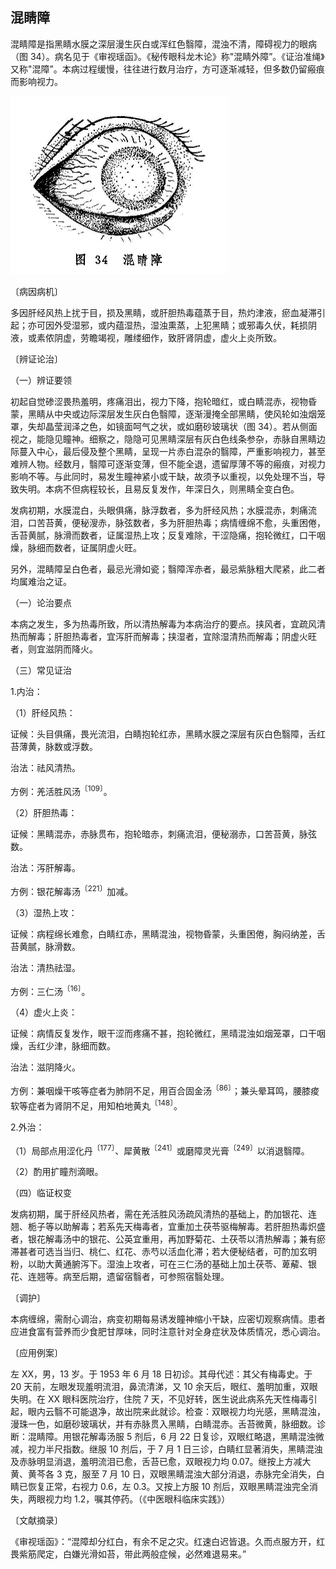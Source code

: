 ## 混睛障

混睛障是指黑睛水膜之深层漫生灰白或浑红色翳障，混浊不清，障碍视力的眼病（图 34）。病名见于《审视瑶函》。《秘传眼科龙木论》称"混睛外障”。《证治准绳》又称"混障”。本病过程缓慢，往往进行数月治疗，方可逐渐减轻，但多数仍留瘢痕而影响视力。

<img src="./img/34.jpg" style="zoom:50%;" />

〔病因病机〕

多因肝经风热上扰于目，损及黑睛，或肝胆热毒蕴蒸于目，热灼津液，瘀血凝滞引起；亦可因外受湿邪，或内蕴湿热，湿浊熏蒸，上犯黑睛；或邪毒久伏，耗损阴液，或素侬阴虚，劳瞻竭视，雕缕细作，致肝肾阴虚，虚火上炎所致。

〔辨证论治〕

（一）辨证要领

初起自觉碜涩畏热羞明，疼痛泪出，视力下降，抱轮暗红，或白睛混赤，视物昏蒙，黑睛从中央或边际深层发生灰白色翳障，逐渐漫掩全部黑睛，使风轮如浊烟笼罩，失却晶莹润泽之色，如镜面呵气之状，或如磨砂玻璃状（图 34）。若从侧面视之，能隐见瞳神。细察之，隐隐可见黑睛深层有灰白色线条参杂，赤脉自黑睛边际蔓入中心，最后侵及整个黑睛，呈现一片赤白混杂的翳障，严重影响视力，甚至难辨人物。经数月，翳障可逐渐变薄，但不能全退，遗留厚薄不等的瘢痕，对视力影响不等。与此同时，易发生瞳神紧小或干缺，故须予以重视，以免处理不当，导致失明。本病不但病程较长，且易反复发作，年深日久，则黑睛全变白色。

发病初期，水膜混白，头眼俱痛，脉浮数者，多为肝经风热；水膜混赤，刺痛流泪，口苦苔黄，便秘溲赤，脉弦数者，多为肝胆热毒；病情缠绵不愈，头重困倦，舌苔黄腻，脉滑而数者，证属湿热上攻；反复难除，干涩隐痛，抱轮微红，口干咽燥，脉细而数者，证属阴虚火旺。

另外，混睛障呈白色者，最忌光滑如瓷；翳障浑赤者，最忌紫脉粗大爬紧，此二者均属难治之证。

（一）论治要点

本病之发生，多为热毒所致，所以清热解毒为本病治疗的要点。挟风者，宜疏风清热而解毒；肝胆热毒者，宜泻肝而解毒；挟湿者，宜除湿清热而解毒；阴虚火旺者，则宜滋阴而降火。

（三）常见证治

1.内治：

（1）肝经风热：

证候：头目俱痛，畏光流泪，白睛抱轮红赤，黑睛水膜之深层有灰白色翳障，舌红苔薄黄，脉数或浮数。

治法：祛风清热。

方例：羌活胜风汤<sup>〔109〕</sup>。

（2）肝胆热毒：

证候：黑睛混赤，赤脉贯布，抱轮暗赤，刺痛流泪，便秘溺赤，口苦苔黄，脉弦数。

治法：泻肝解毒。

方例：银花解毒汤<sup>〔221〕</sup>加减。

（3）湿热上攻：

证候：病程绵长难愈，白睛红赤，黑睛混浊，视物昏蒙，头重困倦，胸闷纳差，舌苔黄腻，脉滑数。

治法：清热祛湿。

方例：三仁汤<sup>〔16〕</sup>。

（4）虚火上炎：

证候：病情反复发作，眼干涩而疼痛不甚，抱轮微红，黑晴混浊如烟笼罩，口干咽燥，舌红少津，脉细而数。

治法：滋阴降火。

方例：兼咽燥干咳等症者为肺阴不足，用百合固金汤<sup>〔86〕</sup>；兼头晕耳鸣，腰膝痠软等症者为肾阴不足，用知柏地黄丸<sup>〔148〕</sup>。

2.外治：

（1）局部点用涩化丹<sup>〔177〕</sup>、犀黄散<sup>〔241〕</sup>或磨障灵光膏<sup>〔249〕</sup>以消退翳障。

（2）酌用扩瞳剂滴眼。

（四）临证权变

发病初期，属于肝经风热者，需在羌活胜风汤疏风清热的基础上，酌加银花、连翘、栀子等以助解毒；若系先天梅毒者，宜重加土茯苓驱梅解毒。若肝胆热毒炽盛者，银花解毒汤中的银花、公英宜重用，再加野菊花、土茯苓以清热解毒；兼有瘀滞甚者可选当当归、桃仁、红花、赤芍以活血化滞；若大便秘结者，可酌加玄明粉，以助大黄通腑泻下。湿浊上攻者，可在三仁汤的基础上加土茯苓、萆薢、银花、连翘等。病至后期，遗留宿翳者，可参照宿翳处理。

〔调护〕

本病缠绵，需耐心调治，病变初期每易诱发瞳神缩小干缺，应密切观察病情。患者应进食富有营养而少食肥甘厚味，同时注意针对全身症状及体质情况，悉心调治。

〔应用例案〕

左 XX，男，13 岁。于 1953 年 6 月 18 日初诊。其母代述：其父有梅毒史。于 20 天前，左眼发现羞明流泪，鼻流清涕，又 10 余天后，眼红、羞明加重，双眼失明。在 XX 眼科医院治疗，住院 7 天，不见好转，医生说此病系先天性梅毒引起，眼内云翳不可能退净，故出院来此就诊。检查：双眼视力均光感，黑睛混浊，漫珠一色，如磨砂玻璃状，并有赤脉贯入黑睛，白睛混赤。舌苔微黄，脉细数。诊断：混睛障。用银花解毒汤服 5 剂后，6 月 22 日复诊，双眼红略退，黑睛混浊微减，视力半尺指数。继服 10 剂后，于 7 月 1 日三诊，白睛红显著消失，黑睛混浊及赤脉明显消退，羞明流泪已愈，舌苔已愈，双眼视力均 0.07。继按上方减大黄、黄芩各 3 克，服至 7 月 10 日，双眼黑睛混浊大部分消退，赤脉完全消失，白睛已恢复正常，右视力 0.6，左 0.3。又按上方服 10 剂后，双眼黑睛混浊完全消失，两眼视力均 1.2，嘱其停药。（《中医眼科临床实践》）

〔文献摘录〕

《审视瑶函》：“混障却分红白，有余不足之灾。红速白迟皆退。久而点服方开，红畏紫筋爬定，白嫌光滑如苔，带此两般症候，必然难退易来。”
